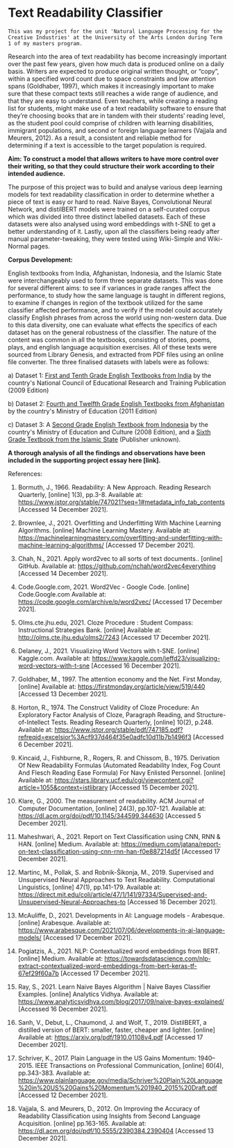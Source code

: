 # Text Readability Classifier

`This was my project for the unit 'Natural Language Processing for the Creative Industries' at the University of the Arts London during Term 1 of my masters program.`

Research into the area of text readability has become increasingly important over the past few years, given how much data is produced online on a daily basis.
Writers are expected to produce original written thought, or “copy”, within a specified word count due to space constraints and low attention spans (Goldhaber,
1997), which makes it increasingly important to make sure that these compact texts still reaches a wide range of audience, and that they are easy to understand.
Even teachers, while creating a reading list for students, might make use of a text readability software to ensure that they’re choosing books that are in tandem
with their students’ reading level, as the student pool could comprise of children with learning disabilities, immigrant populations, and second or foreign
language learners (Vajjala and Meurers, 2012). As a result, a consistent and reliable method for determining if a text is accessible to the target population is
required.

**Aim: To construct a model that allows writers to have more control over their writing, so that they could structure their work according to their intended
audience.**
 
The purpose of this project was to build and analyse various deep learning models for text readability classification in order to determine whether a piece of
text is easy or hard to read. Naive Bayes, Convolutional Neural Network, and distilBERT models were trained on a self-curated corpus which was divided into
three distinct labelled datasets. Each of these datasets were also analysed using word embeddings with t-SNE to get a better understanding of it. Lastly, upon
all the classifiers being ready after manual parameter-tweaking, they were tested using Wiki-Simple and Wiki-Normal pages. 

**Corpus Development:**

English textbooks from India, Afghanistan, Indonesia, and the Islamic State were interchangeably used to form three separate datasets. This was done for several
different aims: to see if variances in grade ranges affect the performance, to study how the same language is taught in different regions, to examine if changes
in region of the textbook utilized for the same classifier affected performance, and to verify if the model could accurately classify English phrases from across
the world using non-western data. Due to this data diversity, one can evaluate what effects the specifics of each dataset has on the general robustness of the
classifier. The nature of the content was common in all the textbooks, consisting of stories, poems, plays, and english language acquisition exercises. All of
these texts were sourced from Library Genesis, and extracted from PDF files using an online file converter. The three finalised datasets
with labels were as follows:
 
a)	Dataset 1: [First and Tenth Grade English Textbooks from India](https://libgen.is/search.php?req=ncert+english&open=0&res=25&view=simple&phrase=1&column=def) by the country's National Council of Educational Research and Training Publication (2009 Edition)

b)	Dataset 2: [Fourth and Twelfth Grade English Textbooks from Afghanistan](https://libgen.is/search.php?req=afghanistan+english&lg_topic=libgen&open=0&view=simple&res=25&phrase=1&column=def) by the country's Ministry of Education (2011 Edition)

c) Dataset 3: A [Second Grade English Textbook from Indonesia](https://libgen.is/book/index.php?md5=42EEC448F886A2790FC9AE5A2526F0C4) by the country's Ministry of Education and Culture (2008 Edition), and a [Sixth Grade Textbook from the Islamic State](https://libgen.is/search.php?req=islamic+state+english&open=0&res=25&view=simple&phrase=1&column=def) (Publisher unknown).

**A thorough analysis of all the findings and observations have been included in the supporting project essay here [link].**

References: 

1) Bormuth, J., 1966. Readability: A New Approach. Reading Research Quarterly, [online] 1(3), pp.3-8. Available at: <https://www.jstor.org/stable/747021?seq=1#metadata_info_tab_contents> [Accessed 14 December 2021].

2) Brownlee, J., 2021. Overfitting and Underfitting With Machine Learning Algorithms. [online] Machine Learning Mastery. Available at: <https://machinelearningmastery.com/overfitting-and-underfitting-with-machine-learning-algorithms/> [Accessed 17 December 2021].

3) Chah, N., 2021. Apply word2vec to all sorts of text documents.. [online] GitHub. Available at: <https://github.com/nchah/word2vec4everything> [Accessed 14 December 2021].

4) Code.Google.com, 2021. Word2Vec - Google Code. [online] Code.Google.com Available at: <https://code.google.com/archive/p/word2vec/> [Accessed 17 December 2021].

5) Olms.cte.jhu.edu, 2021. Cloze Procedure : Student Compass: Instructional Strategies Bank. [online] Available at: <http://olms.cte.jhu.edu/olms2/7243> [Accessed 17 December 2021].

6) Delaney, J., 2021. Visualizing Word Vectors with t-SNE. [online] Kaggle.com. Available at: <https://www.kaggle.com/jeffd23/visualizing-word-vectors-with-t-sne> [Accessed 16 December 2021].

7) Goldhaber, M., 1997. The attention economy and the Net. First Monday, [online] Available at: <https://firstmonday.org/article/view/519/440> [Accessed 13 December 2021].

8) Horton, R., 1974. The Construct Validity of Cloze Procedure: An Exploratory Factor Analysis of Cloze, Paragraph Reading, and Structure-of-Intellect Tests. Reading Research Quarterly, [online] 10(2), p.248. Available at: <https://www.jstor.org/stable/pdf/747185.pdf?refreqid=excelsior%3Acf937d464f35e0adfc10d11b7b1496f3> [Accessed 6 December 2021].

9) Kincaid, J., Fishburne, R., Rogers, R. and Chissom, B., 1975. Derivation Of New Readability Formulas (Automated Readability Index, Fog Count And Flesch Reading Ease Formula) For Navy Enlisted Personnel. [online] Available at: <https://stars.library.ucf.edu/cgi/viewcontent.cgi?article=1055&context=istlibrary> [Accessed 15 December 2021].

10) Klare, G., 2000. The measurement of readability. ACM Journal of Computer Documentation, [online] 24(3), pp.107-121. Available at: <https://dl.acm.org/doi/pdf/10.1145/344599.344630> [Accessed 5 December 2021].

11) Maheshwari, A., 2021. Report on Text Classification using CNN, RNN & HAN. [online] Medium. Available at: <https://medium.com/jatana/report-on-text-classification-using-cnn-rnn-han-f0e887214d5f> [Accessed 17 December 2021].

12) Martinc, M., Pollak, S. and Robnik-Šikonja, M., 2019. Supervised and Unsupervised Neural Approaches to Text Readability. Computational Linguistics, [online] 47(1), pp.141-179. Available at: <https://direct.mit.edu/coli/article/47/1/141/97334/Supervised-and-Unsupervised-Neural-Approaches-to> [Accessed 16 December 2021].

13) McAuliffe, D., 2021. Developments in AI: Language models - Arabesque. [online] Arabesque. Available at: <https://www.arabesque.com/2021/07/06/developments-in-ai-language-models/> [Accessed 17 December 2021].

14) Pogiatzis, A., 2021. NLP: Contextualized word embeddings from BERT. [online] Medium. Available at: <https://towardsdatascience.com/nlp-extract-contextualized-word-embeddings-from-bert-keras-tf-67ef29f60a7b> [Accessed 17 December 2021].

15) Ray, S., 2021. Learn Naive Bayes Algorithm | Naive Bayes Classifier Examples. [online] Analytics Vidhya. Available at: <https://www.analyticsvidhya.com/blog/2017/09/naive-bayes-explained/> [Accessed 16 December 2021].

16) Sanh, V., Debut, L., Chaumond, J. and Wolf, T., 2019. DistilBERT, a distilled version of BERT: smaller, faster, cheaper and lighter. [online] Available at: <https://arxiv.org/pdf/1910.01108v4.pdf> [Accessed 17 December 2021].

17) Schriver, K., 2017. Plain Language in the US Gains Momentum: 1940–2015. IEEE Transactions on Professional Communication, [online] 60(4), pp.343-383. Available at: <https://www.plainlanguage.gov/media/Schriver%20Plain%20Language%20in%20US%20Gains%20Momentum%201940_2015%20Draft.pdf> [Accessed 12 December 2021].

18) Vajjala, S. and Meurers, D., 2012. On Improving the Accuracy of Readability Classification using Insights from Second Language Acquisition. [online] pp.163-165. Available at: <https://dl.acm.org/doi/pdf/10.5555/2390384.2390404> [Accessed 13 December 2021].



